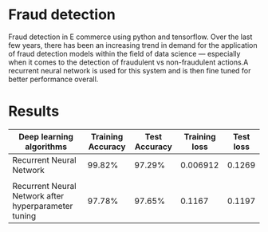 # Fraud detection
Fraud detection in E commerce using python and tensorflow. Over the last few years, there has been an increasing trend in demand for the application of fraud detection models within the field of data science — especially when it comes to the detection of fraudulent vs non-fraudulent actions.A recurrent neural network is used for this system and is then fine tuned for better performance overall.
# Results
| Deep learning algorithms                             | Training Accuracy | Test Accuracy | Training loss | Test loss |
| ---------------------------------------------------- | ----------------- | ------------- | ------------- | --------- |
| Recurrent Neural Network                             | 99.82%            | 97.29%        | 0.006912      | 0.1269    |
|  |
| Recurrent Neural Network after hyperparameter tuning | 97.78%            | 97.65%        | 0.1167        | 0.1197    |
